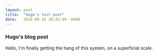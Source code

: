 ```yaml
---
layout: post
title:  "Hugo's test post"
date:   2016-09-16 20:42:49 -0400
---
```


### Hugo's blog post

Hello, I'm finally getting the hang of this system, on a superficial scale.
